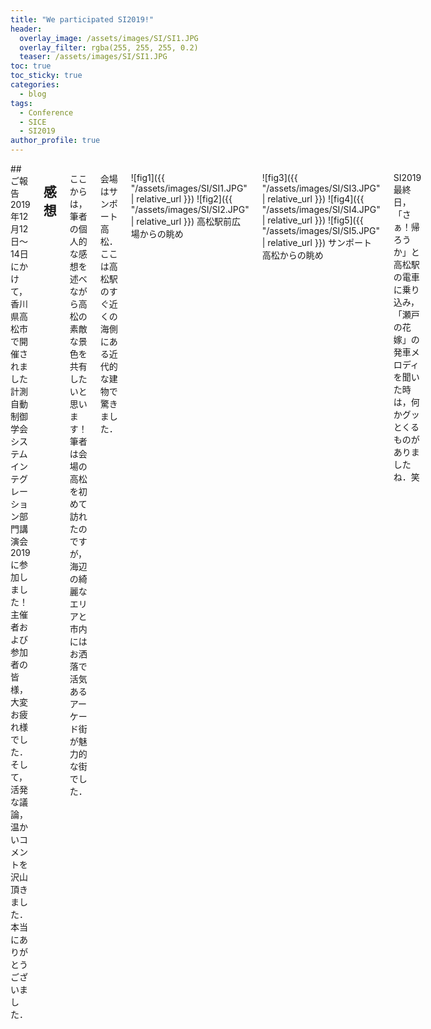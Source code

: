 ```yaml
---
title: "We participated SI2019!"
header:
  overlay_image: /assets/images/SI/SI1.JPG
  overlay_filter: rgba(255, 255, 255, 0.2)
  teaser: /assets/images/SI/SI1.JPG
toc: true
toc_sticky: true
categories:
  - blog
tags:
  - Conference
  - SICE
  - SI2019
author_profile: true
---
```

<div class="row">

<div class="medium-12  columns" markdown="1">
## ご報告
2019年12月12日〜14日にかけて，香川県高松市で開催されました計測自動制御学会システムインテグレーション部門講演会2019に参加しました！
主催者および参加者の皆様，大変お疲れ様でした．そして，活発な議論，温かいコメントを沢山頂きました．本当にありがとうございました．

## 感想
ここからは，筆者の個人的な感想を述べながら高松の素敵な景色を共有したいと思います！
筆者は会場の高松を初めて訪れたのですが，海辺の綺麗なエリアと市内にはお洒落で活気あるアーケード街が魅力的な街でした．

会場はサンポート高松．ここは高松駅のすぐ近くの海側にある近代的な建物で驚きました．

![fig1]({{ "/assets/images/SI/SI1.JPG" | relative_url }})
![fig2]({{ "/assets/images/SI/SI2.JPG" | relative_url }})
高松駅前広場からの眺め

![fig3]({{ "/assets/images/SI/SI3.JPG" | relative_url }})
![fig4]({{ "/assets/images/SI/SI4.JPG" | relative_url }})
![fig5]({{ "/assets/images/SI/SI5.JPG" | relative_url }})
サンポート高松からの眺め

SI2019最終日，「さぁ！帰ろうか」と高松駅の電車に乗り込み，「瀬戸の花嫁」の発車メロディを聞いた時は，何かグッとくるものがありましたね．笑
